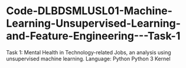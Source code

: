 # Code-DLBDSMLUSL01-Machine-Learning-Unsupervised-Learning-and-Feature-Engineering---Task-1
Task 1: Mental Health in Technology-related Jobs, an analysis using unsupervised machine learning. 
Language: Python
Python 3 Kernel
